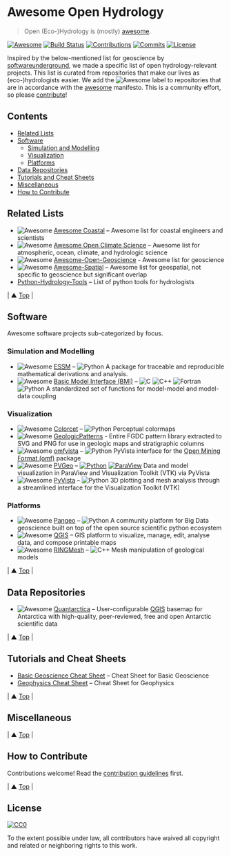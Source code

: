 # Awesome Open Hydrology
<a name="awesome-open-hydrology"></a>
> Open (Eco-)Hydrology is (mostly) [awesome](awesome.md).

[![Awesome](https://cdn.rawgit.com/sindresorhus/awesome/d7305f38d29fed78fa85652e3a63e154dd8e8829/media/badge.svg)](https://github.com/sindresorhus/awesome) [![Build Status](https://travis-ci.org/Open-Environmental-Science/awesome-open-hydrology.svg?branch=master)](https://travis-ci.org/Open-Environmental-Science/awesome-open-hydrology) [![Contributions](https://img.shields.io/github/issues-pr-closed-raw/Open-Environmental-Science/awesome-open-hydrology.svg?label=contributions)](https://github.com/Open-Environmental-Science/awesome-open-hydrology/pulls) [![Commits](https://img.shields.io/github/last-commit/Open-Environmental-Science/awesome-open-hydrology.svg?label=last%20contribution)](https://github.com/Open-Environmental-Science/awesome-open-hydrology/commits/master) [![License](https://img.shields.io/github/license/Open-Environmental-Science/awesome-open-hydrology.svg)](https://github.com/Open-Environmental-Science/awesome-open-hydrology/blob/master/LICENSE)

Inspired by the below-mentioned list for geoscience by [softwareunderground](https://github.com/softwareunderground), we made a specific list of open hydrology-relevant projects. This list is curated from repositories that make our lives as (eco-)hydrologists easier. We add the ![Awesome](media/icon/awesome.png) label to repositories that are in accordance with the [awesome](awesome.md) manifesto. This is a community effort, so please [contribute](contributing.md)!

## Contents
- [Related Lists](#related-lists)
- [Software](#software)
    - [Simulation and Modelling](#simulation-and-modelling)
    - [Visualization](#visualization)
    - [Platforms](#platforms)
- [Data Repositories](#data-repositories)
- [Tutorials and Cheat Sheets](#tutorials-and-cheat-sheets)
- [Miscellaneous](#miscellaneous)
- [How to Contribute](#how-to-contribute)

## Related Lists
<a name="related-lists"></a>

- ![Awesome](media/icon/awesome.png) [Awesome Coastal](https://github.com/chrisleaman/awesome-coastal) – Awesome list for coastal engineers and scientists
- ![Awesome](media/icon/awesome.png) [Awesome Open Climate Science](https://github.com/pangeo-data/awesome-open-climate-science) –  Awesome list for atmospheric, ocean, climate, and hydrologic science
- ![Awesome](media/icon/awesome.png) [Awesome-Open-Geoscience](https://github.com/softwareunderground/awesome-open-geoscience) - Awesome list for geoscience
- ![Awesome](media/icon/awesome.png) [Awesome-Spatial](https://github.com/RoboDonut/awesome-spatial) –  Awesome list for geospatial, not specific to geoscience but significant overlap
- [Python-Hydrology-Tools](https://github.com/raoulcollenteur/Python-Hydrology-Tools) –  List of python tools for hydrologists

| ▲ [Top](#awesome-open-hydrology) |

## Software
<a name="software"></a>
Awesome software projects sub-categorized by focus.

### Simulation and Modelling
<a name="simulation-and-modelling"></a>

- ![Awesome](media/icon/awesome.png) [ESSM](https://github.com/environmentalscience/essm) – ![Python](media/icon/python.png) A package for traceable and reproducible mathematical derivations and analysis.
- ![Awesome](media/icon/awesome.png) [Basic Model Interface (BMI)](https://github.com/csdms/bmi) – ![C](media/icon/c.png) ![C++](media/icon/cplusplus.png) ![Fortran](media/icon/fortran.png) ![Python](media/icon/python.png) A standardized set of functions for model-model and model-data coupling

### Visualization
<a name="visualization"></a>

- ![Awesome](media/icon/awesome.png) [Colorcet](https://github.com/holoviz/colorcet) – ![Python](media/icon/python.png) Perceptual colormaps 
- ![Awesome](media/icon/awesome.png) [GeologicPatterns](https://github.com/davenquinn/geologic-patterns) - Entire FGDC pattern library extracted to SVG and PNG for use in geologic maps and stratigraphic columns 
- ![Awesome](media/icon/awesome.png) [omfvista](https://github.com/OpenGeoVis/omfvista) – ![Python](media/icon/python.png) PyVista interface for the [Open Mining Format (omf)](#miscellaneous) package 
- ![Awesome](media/icon/awesome.png) [PVGeo](https://github.com/OpenGeoVis/PVGeo) – [![Python](media/icon/python.png)](https://pypi.org/project/PVGeo/) [![ParaView](media/icon/paraview.png)](https://www.paraview.org) Data and model visualization in ParaView and Visualization Toolkit (VTK) via PyVista 
- ![Awesome](media/icon/awesome.png) [PyVista](https://github.com/pyvista/pyvista) – ![Python](media/icon/python.png) 3D plotting and mesh analysis through a streamlined interface for the Visualization Toolkit (VTK) 

### Platforms
<a name="platforms"></a>

- ![Awesome](media/icon/awesome.png) [Pangeo](https://pangeo.io/) – ![Python](media/icon/python.png) A community platform for Big Data geoscience built on top of the open source scientific python ecosystem 
- ![Awesome](media/icon/awesome.png) [QGIS](http://www.qgis.com/) – GIS platform to visualize, manage, edit, analyse data, and compose printable maps 
- ![Awesome](media/icon/awesome.png) [RINGMesh](https://github.com/ringmesh/RINGMesh) – ![C++](media/icon/cplusplus.png) Mesh manipulation of geological models 

| ▲ [Top](#awesome-open-hydrology) |

## Data Repositories
<a name="data-repositories"></a>

- ![Awesome](media/icon/awesome.png) [Quantarctica](https://www.npolar.no/quantarctica/) – User-configurable [QGIS](#platforms) basemap for Antarctica with high-quality, peer-reviewed, free and open Antarctic scientific data 

| ▲ [Top](#awesome-open-hydrology) |

## Tutorials and Cheat Sheets
<a name="tutorials-and-cheat-sheets"></a>

- [Basic Geoscience Cheat Sheet](https://static.squarespace.com/static/549dcda5e4b0a47d0ae1db1e/54a06d6ee4b0d158ed95f696/54a06d6fe4b0d158ed95fff0/1295033898443/Cheatsheet_basic.pdf) – Cheat Sheet for Basic Geoscience
- [Geophysics Cheat Sheet](https://static.squarespace.com/static/549dcda5e4b0a47d0ae1db1e/54a06d6ee4b0d158ed95f696/54a06d70e4b0d158ed9603f5/1350658645407/Cheatsheet_geophysics.pdf) – Cheat Sheet for Geophysics


| ▲ [Top](#awesome-open-hydrology) |

## Miscellaneous
<a name="miscellaneous"></a>


| ▲ [Top](#awesome-open-hydrology) |

## How to Contribute
<a name="how-to-contribute"></a>

Contributions welcome! Read the [contribution guidelines](contributing.md) first.

| ▲ [Top](#awesome-open-hydrology) |

## License

[![CC0](http://mirrors.creativecommons.org/presskit/buttons/88x31/svg/cc-zero.svg)](https://creativecommons.org/publicdomain/zero/1.0/)

To the extent possible under law, all contributors have waived all copyright and
related or neighboring rights to this work.